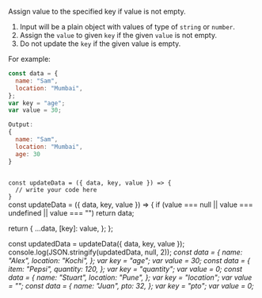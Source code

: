 Assign value to the specified key if value is not empty.

1. Input will be a plain object with values of type of `string` or `number`.
2. Assign the `value` to given `key` if the given `value` is not empty.
3. Do not update the `key` if the given value is empty.

For example:
```js
const data = {
  name: "Sam",
  location: "Mumbai",
};
var key = "age";
var value = 30;

Output:
{
  name: "Sam",
  location: "Mumbai",
  age: 30
}
```
<codeblock language="javascript" type="exercise" testMode="multipleInput">
<code>
const updateData = ({ data, key, value }) => {
  // write your code here
}
</code>

<solution>
const updateData = ({ data, key, value }) => {
  if (value === null || value === undefined || value === "") return data;

  return {
    ...data,
    [key]: value,
  };
};
</solution>

<testcases>
<caller>
const updatedData = updateData({ data, key, value });
console.log(JSON.stringify(updatedData, null, 2));
</caller>
<testcase>
<i>
const data = {
  name: "Alex",
  location: "Kochi",
};
var key = "age";
var value = 30;
</i>
</testcase>
<testcase>
<i>
const data = {
  item: "Pepsi",
  quantity: 120,
};
var key = "quantity";
var value = 0;
</i>
</testcase>
<testcase>
<i>
const data = {
  name: "Stuart",
  location: "Pune",
};
var key = "location";
var value = "";
</i>
</testcase>
<testcase>
<i>
const data = {
  name: "Juan",
  pto: 32,
};
var key = "pto";
var value = 0;
</i>
</testcase>
</testcases>
</codeblock>
